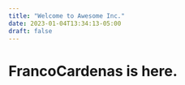 ```yaml
---
title: "Welcome to Awesome Inc."
date: 2023-01-04T13:34:13-05:00
draft: false
---
```

# FrancoCardenas is here.
